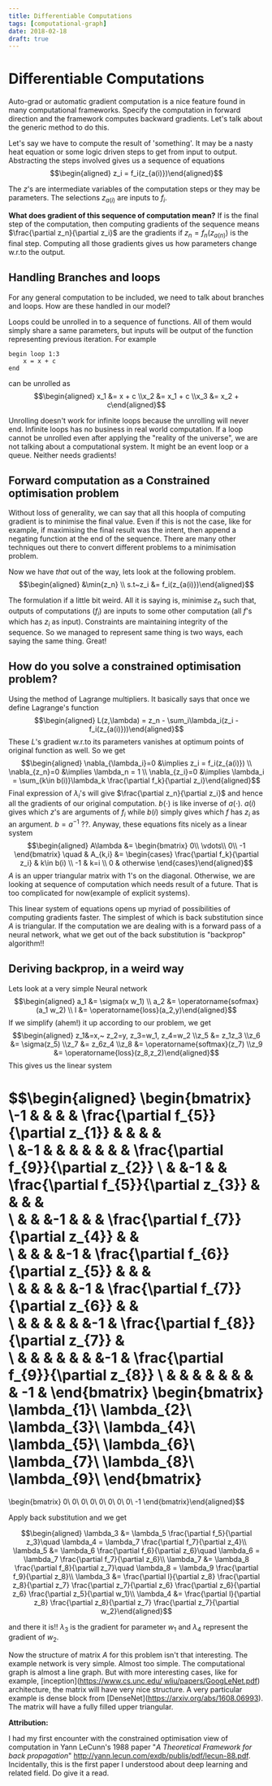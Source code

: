 ```yaml
---
title: Differentiable Computations
tags: [computational-graph]
date: 2018-02-18
draft: true
---
```


# Differentiable Computations

Auto-grad or automatic gradient computation is a nice feature found in many computational frameworks. Specify the computation in forward direction and the framework computes backward gradients. Let's talk about the generic method to do this.

Let's say we have to compute the result of 'something'. It may be a
nasty heat equation or some logic driven steps to get from input to
output. Abstracting the steps involved gives us a sequence of equations
$$\begin{aligned}
  z_i = f_i(z_{a(i)})\end{aligned}$$
  
The $z$'s are intermediate variables of the computation steps or they may be parameters. The selections $z_{a(i)}$ are inputs to $f_i$.

**What does gradient of this sequence of computation mean?** If is the
final step of the computation, then computing gradients of the sequence
means $\frac{\partial z_n}{\partial z_i}$ are the gradients if $z_n=f_n(z_{a(n)})$ is the final step. Computing all those gradients gives us how parameters change w.r.to the output.

## Handling Branches and loops

For any general computation to be included, we need to talk about
branches and loops. How are these handled in our model?

Loops could be unrolled in to a sequence of functions. All of them would
simply share a same parameters, but inputs will be output of the
function representing previous iteration. For example

``` text
begin loop 1:3
    x = x + c
end
```

can be unrolled as $$\begin{aligned}
  x_1 &= x + c
\\x_2 &= x_1 + c
\\x_3 &= x_2 + c\end{aligned}$$

Unrolling doesn't work for infinite loops because the unrolling will never end. Infinite loops has no business in real world computation. If a loop cannot be unrolled even after applying the "reality of the universe", we are not talking about a computational system. It might be an event loop or a queue. Neither needs gradients!

## Forward computation as a Constrained optimisation problem

Without loss of generality, we can say that all this hoopla of computing gradient is to minimise the final value. Even if this is not the case, like for example, if maximising the final result was the intent, then append a negating function at the end of the sequence. There are many other techniques out there to convert different problems to a minimisation problem.

Now we have *that* out of the way, lets look at the following problem.
$$\begin{aligned}
  &\min{z_n}
  \\
  s.t~z_i &= f_i(z_{a(i)})\end{aligned}$$
  
The formulation if a little bit weird. All it is saying is, minimise $z_n$ such that, outputs of computations ($f_i$) are inputs to some other computation (all $f$'s which has $z_i$ as input). Constraints are maintaining integrity of the sequence. So we managed to represent same thing is two ways, each saying the same thing. Great!

## How do you solve a constrained optimisation problem?

Using the method of Lagrange multipliers. It basically says that once we define Lagrange's function $$\begin{aligned}
L(z,\lambda) = z_n - \sum_i\lambda_i(z_i - f_i(z_{a(i)}))\end{aligned}$$
These $L$'s gradient w.r.to its parameters vanishes at optimum points of original function as well. So we get $$\begin{aligned}
  \nabla_{\lambda_i}=0 &\implies z_i = f_i(z_{a(i)})
  \\
  \nabla_{z_n}=0        &\implies \lambda_n = 1
  \\ 
  \nabla_{z_i}=0        &\implies \lambda_i = \sum_{k\in b(i)}\lambda_k \frac{\partial f_k}{\partial z_i}\end{aligned}$$
Final expression of $\lambda_i$'s will give $\frac{\partial z_n}{\partial z_i}$ and hence all the gradients of our original computation. $b(\cdot)$ is like inverse of $a(\cdot)$. $a(i)$ gives which $z$'s are arguments of $f_i$ while $b(i)$ simply gives which
$f$ has $z_i$ as an argument. $b=a^{-1}$ ??. Anyway, these equations
fits nicely as a linear system $$\begin{aligned}
A\lambda &= 
\begin{bmatrix}
0\\
\vdots\\
0\\
-1
\end{bmatrix}
\quad
& A_{k,i} &= 
\begin{cases}
   \frac{\partial f_k}{\partial z_i} & k\in b(i)
\\ -1 & k=i
\\ 0 & otherwise
\end{cases}\end{aligned}$$ $A$ is an upper triangular matrix with 1's on
the diagonal. Otherwise, we are looking at sequence of computation which
needs result of a future. That is too complicated for now(example of
explicit systems).

This linear system of equations opens up myriad of possibilities of
computing gradients faster. The simplest of which is back substitution
since $A$ is triangular. If the computation we are dealing with is a
forward pass of a neural network, what we get out of the back
substitution is "backprop" algorithm!!

## Deriving backprop, in a weird way 

Lets look at a very simple Neural network $$\begin{aligned}
a_1 &= \sigma(x w_1)
\\
a_2 &= \operatorname{sofmax}(a_1 w_2)
\\
l &= \operatorname{loss}(a_2,y)\end{aligned}$$ If we simplify (ahem!) it
up according to our problem, we get $$\begin{aligned}
z_1&=x,~ z_2=y, z_3=w_1, z_4=w_2
\\z_5 &= z_1z_3
\\z_6 &= \sigma(z_5)
\\z_7 &= z_6z_4
\\z_8 &= \operatorname{softmax}(z_7)
\\z_9 &= \operatorname{loss}(z_8,z_2)\end{aligned}$$
This gives us the linear system

$$\begin{aligned}
\begin{bmatrix}
\\-1 &   &   &   & \frac{\partial f_{5}}{\partial z_{1}} &   &   &   &   
\\   &-1 &   &   &   &   &   &   & \frac{\partial f_{9}}{\partial z_{2}} 
\\   &   &-1 &   & \frac{\partial f_{5}}{\partial z_{3}} &   &   &   &   
\\   &   &   &-1 &   &   & \frac{\partial f_{7}}{\partial z_{4}} &   &   
\\   &   &   &   &-1 & \frac{\partial f_{6}}{\partial z_{5}} &   &   &   
\\   &   &   &   &   &-1 & \frac{\partial f_{7}}{\partial z_{6}} &   &   
\\   &   &   &   &   &   &-1 & \frac{\partial f_{8}}{\partial z_{7}} &   
\\   &   &   &   &   &   &   &-1 & \frac{\partial f_{9}}{\partial z_{8}} 
\\   &   &   &   &   &   &   &   & -1 & 
\end{bmatrix}
\begin{bmatrix}
\lambda_{1}\\
\lambda_{2}\\
\lambda_{3}\\
\lambda_{4}\\
\lambda_{5}\\
\lambda_{6}\\
\lambda_{7}\\
\lambda_{8}\\
\lambda_{9}\\
\end{bmatrix}
=
\begin{bmatrix}
0\\
0\\
0\\
0\\
0\\
0\\
0\\
0\\
-1
\end{bmatrix}\end{aligned}$$

Apply back substitution and we get

$$\begin{aligned}
\lambda_3 &= \lambda_5 \frac{\partial f_5}{\partial z_3}\quad
\lambda_4 = \lambda_7 \frac{\partial f_7}{\partial z_4}\\
\lambda_5 &= \lambda_6 \frac{\partial f_6}{\partial z_6}\quad
\lambda_6 = \lambda_7 \frac{\partial f_7}{\partial z_6}\\
\lambda_7 &= \lambda_8 \frac{\partial f_8}{\partial z_7}\quad
\lambda_8 = \lambda_9 \frac{\partial f_9}{\partial z_8}\\
\lambda_3 &= \frac{\partial l}{\partial z_8} \frac{\partial z_8}{\partial z_7} \frac{\partial z_7}{\partial z_6} \frac{\partial z_6}{\partial z_6} \frac{\partial z_5}{\partial w_1}\\
\lambda_4 &= \frac{\partial l}{\partial z_8} \frac{\partial z_8}{\partial z_7} \frac{\partial z_7}{\partial w_2}\end{aligned}$$

and there it is!! $\lambda_3$ is the gradient for parameter $w_1$ and
$\lambda_4$ represent the gradient of $w_2$.

Now the structure of matrix $A$ for this problem isn't that interesting.
The example network is very simple. Almost too simple. The computational
graph is almost a line graph. But with more interesting cases, like for
example,
\[inception\](https://www.cs.unc.edu/ wliu/papers/GoogLeNet.pdf)
architecture, the matrix will have very nice structure. A very
particular example is dense block from
\[DenseNet\](https://arxiv.org/abs/1608.06993). The matrix will have a
fully filled upper triangular.

**Attribution:**

I had my first encounter with the constrained optimisation view of
computation in Yann LeCunn's 1988 paper "*A Theoretical Framework for
back propagation*\"
<http://yann.lecun.com/exdb/publis/pdf/lecun-88.pdf>. Incidentally, this
is the first paper I understood about deep learning and related field.
Do give it a read.
